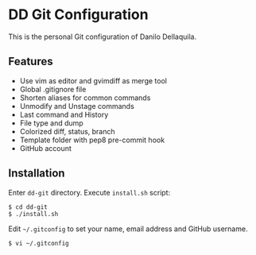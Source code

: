 DD Git Configuration
====================

This is the personal Git configuration of Danilo Dellaquila.

Features
--------

* Use vim as editor and gvimdiff as merge tool
* Global .gitignore file
* Shorten aliases for common commands
* Unmodify and Unstage commands
* Last command and History
* File type and dump
* Colorized diff, status, branch
* Template folder with pep8 pre-commit hook
* GitHub account

Installation
------------

Enter `dd-git` directory. Execute `install.sh` script:

    $ cd dd-git
    $ ./install.sh

Edit `~/.gitconfig` to set your name, email address and GitHub username.

    $ vi ~/.gitconfig
